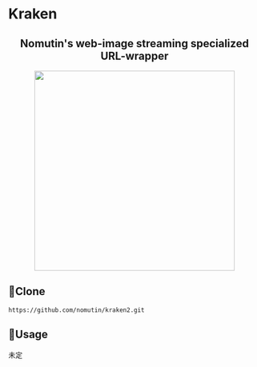 # Kraken
<h2 align="center">Nomutin's web-image streaming specialized URL-wrapper </h2>
<p align="center">
  <a href="icon"><img src="https://user-images.githubusercontent.com/48053582/73766886-09ac5700-47ba-11ea-8a18-1d4690b5d363.jpg" width="400px;" /></a>
</p>


## 🐙Clone
~~~
https://github.com/nomutin/kraken2.git
~~~

## 🦑Usage
未定